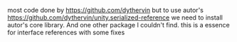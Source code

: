 most code done by https://github.com/dythervin
but to use autor's https://github.com/dythervin/unity.serialized-reference we need to install autor's core library. And one other package I couldn't find.
this is a essence for interface references with some fixes